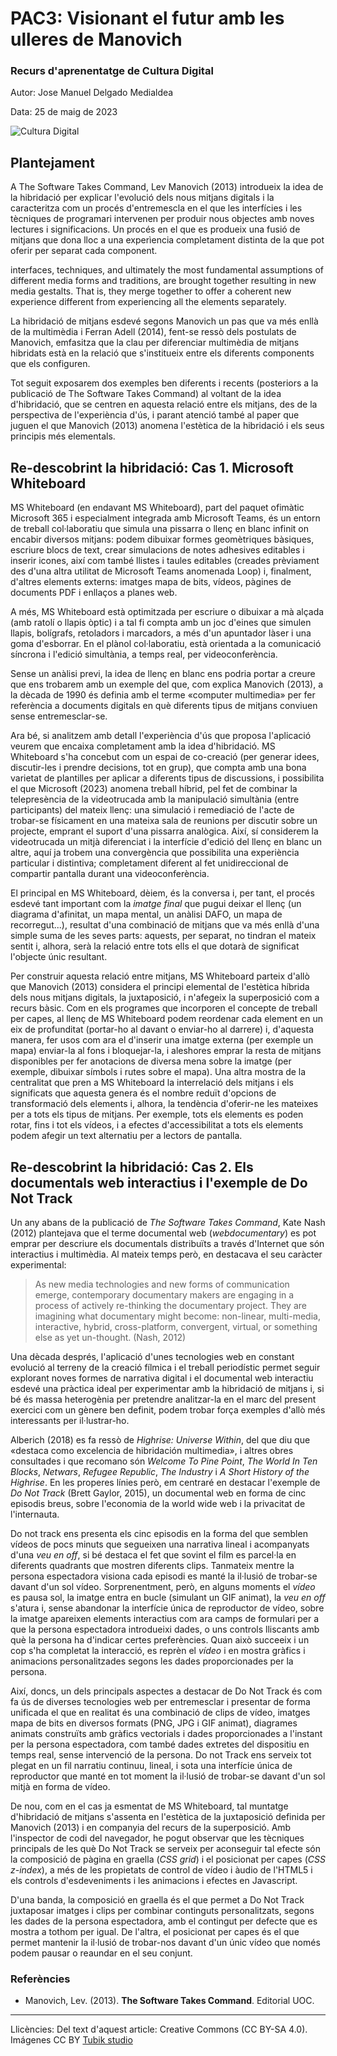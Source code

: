 # PAC3: Visionant el futur amb les ulleres de Manovich 

### Recurs d'aprenentatge de Cultura Digital 


Autor: Jose Manuel Delgado Medialdea

Data: 25 de maig de 2023

![Cultura Digital](https://miro.medium.com/max/1400/0*9PyyNvrO2PcD3KuU.png) 


## Plantejament

A The Software Takes Command, Lev Manovich (2013) introdueix la idea de la hibridació per explicar l'evolució dels nous mitjans digitals i la caracteritza com un procés d'entremescla en el que les interfícies i les tècniques de programari intervenen per produir nous objectes amb noves lectures i significacions. Un procés en el que es produeix una fusió de mitjans que dona lloc a una experìencia completament distinta de la que pot oferir per separat cada component.

interfaces, techniques, and ultimately the most fundamental assumptions of different media forms and traditions, are brought together resulting in new media gestalts. That is, they merge together to offer a coherent new experience different from experiencing all the elements separately.

La hibridació de mitjans esdevé segons Manovich un pas que va més enllà de la multimèdia i Ferran Adell (2014), fent-se ressò dels postulats de Manovich, emfasitza que la clau per diferenciar multimèdia de mitjans hibridats està en la relació que s'institueix entre els diferents components que els configuren.

Tot seguit exposarem dos exemples ben diferents i recents (posteriors a la publicació de The Software Takes Command) al voltant de la idea d'hibridació, que se centren en aquesta relació entre els mitjans, des de la perspectiva de l'experiència d'ús, i parant atenció també al paper que juguen el que Manovich (2013) anomena l'estètica de la hibridació i els seus principis més elementals. 


## Re-descobrint la hibridació: Cas 1. Microsoft Whiteboard

MS Whiteboard (en endavant MS Whiteboard), part del paquet ofimàtic Microsoft 365 i especialment integrada amb Microsoft Teams, és un entorn de treball col·laboratiu que simula una pissarra o llenç en blanc infinit on encabir diversos mitjans: podem dibuixar formes geomètriques bàsiques, escriure blocs de text, crear simulacions de notes adhesives editables i inserir icones, així com també llistes i taules editables (creades prèviament des d'una altra utilitat de Microsoft Teams anomenada Loop) i, finalment, d'altres elements externs: imatges mapa de bits, vídeos, pàgines de documents PDF i enllaços a planes web.

A més, MS Whiteboard està optimitzada per escriure o dibuixar a mà alçada (amb ratolí o llapis òptic) i a tal fi compta amb un joc d'eines que simulen llapis, bolígrafs, retoladors i marcadors, a més d'un apuntador làser i una goma d'esborrar. En el plànol col·laboratiu, està orientada a la comunicació síncrona i l'edició simultània, a temps real, per videoconferència. 

Sense un anàlisi previ, la idea de llenç en blanc ens podria portar a creure que ens trobarem amb un exemple del que, com explica Manovich (2013), a la dècada de 1990 és definia amb el terme «computer multimedia» per fer referència a documents digitals en què diferents tipus de mitjans conviuen sense entremesclar-se.

Ara bé, si analitzem amb detall l'experiència d'ús que proposa l'aplicació veurem que encaixa completament amb la idea d'hibridació. MS Whiteboard s'ha concebut com un espai de co-creació (per generar idees, discutir-les i prendre decisions, tot en grup), que compta amb una bona varietat de plantilles per aplicar a diferents tipus de discussions, i possibilita el que Microsoft (2023) anomena treball híbrid, pel fet de combinar la telepresència de la videotrucada amb la manipulació simultània (entre participants) del mateix llenç: una simulació i remediació de l'acte de trobar-se físicament en una mateixa sala de reunions per discutir sobre un projecte, emprant el suport d'una pissarra analògica. Així, sí considerem la videotrucada un mitjà diferenciat i la interfície d'edició del llenç en blanc un altre, aquí ja trobem una convergència que possibilita una experiència particular i distintiva; completament diferent al fet unidireccional de compartir pantalla durant una videoconferència.

El principal en MS Whiteboard, dèiem, és la conversa i, per tant, el procés esdevé tant important com la _imatge final_ que pugui deixar el llenç (un diagrama d'afinitat, un mapa mental, un anàlisi DAFO, un mapa de recorregut...), resultat d'una combinació de mitjans que va més enllà d'una simple suma de les seves parts: aquests, per separat, no tindran el mateix sentit i, alhora, serà la relació entre tots ells el que dotarà de significat l'objecte únic resultant. 

Per construir aquesta relació entre mitjans, MS Whiteboard parteix d'allò que Manovich (2013) considera el principi elemental de l'estètica híbrida dels nous mitjans digitals, la juxtaposició, i n'afegeix la superposició com a recurs bàsic. Com en els programes que incorporen el concepte de treball per capes, al llenç de MS Whiteboard podem reordenar cada element en un eix de profunditat (portar-ho al davant o enviar-ho al darrere) i, d'aquesta manera, fer usos com ara el d'inserir una imatge externa (per exemple un mapa) enviar-la al fons i bloquejar-la, i aleshores emprar la resta de mitjans disponibles per fer anotacions de diversa mena sobre la imatge (per exemple, dibuixar símbols i rutes sobre el mapa). Una altra mostra de la centralitat que pren a MS Whiteboard la interrelació dels mitjans i els significats que aquesta genera és el nombre reduït d'opcions de transformació dels elements i, alhora, la tendència d'oferir-ne les mateixes per a tots els tipus de mitjans. Per exemple, tots els elements es poden rotar, fins i tot els vídeos, i a efectes d'accessibilitat a tots els elements podem afegir un text alternatiu per a lectors de pantalla.


## Re-descobrint la hibridació: Cas 2. Els documentals web interactius i l'exemple de Do Not Track

Un any abans de la publicació de _The Software Takes Command_, Kate Nash (2012) plantejava que el terme documental web (_webdocumentary_) es pot emprar per descriure els documentals distribuïts a través d'Internet que són interactius i multimèdia. Al mateix temps però, en destacava el seu caràcter experimental: 

> As new media technologies and new forms of communication emerge, contemporary documentary makers are engaging in a process of actively re-thinking the documentary project. They are imagining what documentary might become: non-linear, multi-media, interactive, hybrid, cross-platform, convergent, virtual, or something else as yet un-thought. (Nash, 2012)

Una dècada després, l'aplicació d'unes tecnologies web en constant evolució al terreny de la creació fílmica i el treball periodístic permet seguir explorant noves formes de narrativa digital i el documental web interactiu esdevé una pràctica ideal per experimentar amb la hibridació de mitjans i, si bé és massa heterogènia per pretendre analitzar-la en el marc del present exercici com un gènere ben definit, podem trobar força exemples d'allò més interessants per il·lustrar-ho.

Alberich (2018) es fa ressò de _Highrise: Universe Within_, del que diu que «destaca como excelencia de hibridación multimedia», i altres obres consultades i que recomano són _Welcome To Pine Point_, _The World In Ten Blocks_, _Netwars_, _Refugee Republic_, _The Industry_  i _A Short History of the Highrise_. En les properes línies però, em centraré en destacar l'exemple de _Do Not Track_ (Brett Gaylor, 2015), un documental web en forma de cinc episodis breus, sobre l'economia de la world wide web i la privacitat de l'internauta. 

Do not track ens presenta els cinc episodis en la forma del que semblen vídeos de pocs minuts que segueixen una narrativa lineal i acompanyats d'una _veu en off_, si bé destaca el fet que sovint el film es parcel·la en diferents quadrants que mostren diferents clips. Tanmateix mentre la persona espectadora visiona cada episodi es manté la il·lusió de trobar-se davant d'un sol vídeo. Sorprenentment, però, en alguns moments el _vídeo_ es pausa sol, la imatge entra en bucle (simulant un GIF animat), la _veu en off_ s'atura i, sense abandonar la interfície única de reproductor de vídeo, sobre la imatge apareixen elements interactius com ara camps de formulari per a que la persona espectadora introdueixi dades, o uns controls lliscants amb què la persona ha d'indicar certes preferències. Quan això succeeix i un cop s'ha completat la interacció, es reprèn el _vídeo_ i en mostra gràfics i animacions personalitzades segons les dades proporcionades per la persona.

Així, doncs, un dels principals aspectes a destacar de Do Not Track és com fa ús de diverses tecnologies web per entremesclar i presentar de forma unificada el que en realitat és una combinació de clips de vídeo, imatges mapa de bits en diversos formats (PNG, JPG i GIF animat), diagrames animats construïts amb gràfics vectorials i dades proporcionades a l'instant per la persona espectadora, com també dades extretes del dispositiu en temps real, sense intervenció de la persona. Do not Track ens serveix tot plegat en un fil narratiu continuu, lineal, i sota una interfície única de reproductor que manté en tot moment la il·lusió de trobar-se davant d'un sol mitjà en forma de vídeo.

De nou, com en el cas ja esmentat de MS Whiteboard, tal muntatge d'hibridació de mitjans s'assenta en l'estètica de la juxtaposició definida per Manovich (2013) i en companyia del recurs de la superposició. Amb l'inspector de codi del navegador, he pogut observar que les tècniques principals de les què Do Not Track se serveix per aconseguir tal efecte són la composició de pàgina en graella (_CSS grid_) i el posicionat per capes (_CSS z-index_), a més de les propietats de control de vídeo i àudio de l'HTML5 i els controls d'esdeveniments i les animacions i efectes en Javascript.  

D'una banda, la composició en graella és el que permet a Do Not Track juxtaposar imatges i clips per combinar continguts personalitzats, segons les dades de la persona espectadora, amb el contingut per defecte que es mostra a tothom per igual. De l'altra, el posicionat per capes és el que permet mantenir la il·lusió de trobar-nos davant d'un únic vídeo que només podem pausar o reaundar en el seu conjunt. 


### Referències

* Manovich, Lev. (2013). **The Software Takes Command**. Editorial UOC. 


----

Llicències:
Del text d'aquest article: Creative Commons (CC BY-SA 4.0).
Imágenes CC BY [Tubik studio](https://blog.tubikstudio.com/how-to-create-original-flat-illustrations-designers-tips/) 
